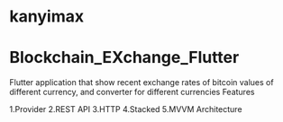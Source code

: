 
# kanyimax

# Blockchain_EXchange_Flutter
Flutter application that show recent exchange rates of bitcoin values of different currency, and converter for different currencies
Features

1.Provider
2.REST API
3.HTTP
4.Stacked
5.MVVM Architecture


